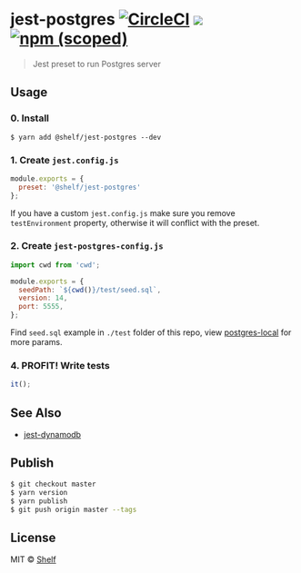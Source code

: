 # jest-postgres [![CircleCI](https://circleci.com/gh/shelfio/jest-postgres/tree/master.svg?style=svg)](https://circleci.com/gh/shelfio/jest-postgres/tree/master) ![](https://img.shields.io/badge/code_style-prettier-ff69b4.svg) [![npm (scoped)](https://img.shields.io/npm/v/@shelf/jest-postgres.svg)](https://www.npmjs.com/package/@shelf/jest-postgres)

> Jest preset to run Postgres server

## Usage

### 0. Install

```
$ yarn add @shelf/jest-postgres --dev
```

### 1. Create `jest.config.js`

```js
module.exports = {
  preset: '@shelf/jest-postgres'
};
```

If you have a custom `jest.config.js` make sure you remove `testEnvironment` property, otherwise it will conflict with the preset.

### 2. Create `jest-postgres-config.js`

```js
import cwd from 'cwd';

module.exports = {
  seedPath: `${cwd()}/test/seed.sql`,
  version: 14,
  port: 5555,
};
```
Find `seed.sql` example in `./test` folder of this repo, view [postgres-local](https://github.com/shelfio/postgres-local#1-start-postgres) for more params.
### 4. PROFIT! Write tests

```js
it();
```

## See Also

- [jest-dynamodb](https://github.com/shelfio/jest-dynamodb)

## Publish

```sh
$ git checkout master
$ yarn version
$ yarn publish
$ git push origin master --tags
```

## License

MIT © [Shelf](https://shelf.io)
